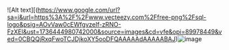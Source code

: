 ![Alt text][(https://www.google.com/url?sa=i&url=https%3A%2F%2Fwww.vecteezy.com%2Ffree-png%2Fsql-logo&psig=AOvVaw0cEWfgvzeIf-zRNO-FzXEl&ust=1736444980742000&source=images&cd=vfe&opi=89978449&ved=0CBQQjRxqFwoTCJDjkoXY5ooDFQAAAAAdAAAAABAJ)![image](https://github.com/user-attachments/assets/fc3a2136-a9c5-49be-9275-0c4f8711adf1)

